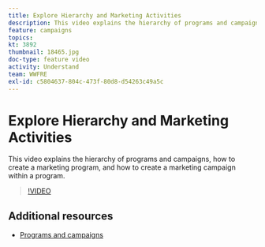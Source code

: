 ```yaml
---
title: Explore Hierarchy and Marketing Activities
description: This video explains the hierarchy of programs and campaigns in Adobe Campaign Standard (ACS), how to create a marketing program, and how to create a marketing campaign within a program.
feature: campaigns
topics: 
kt: 3892
thumbnail: 18465.jpg
doc-type: feature video
activity: Understand
team: WWFRE
exl-id: c5804637-804c-473f-80d8-d54263c49a5c
---
```

# Explore Hierarchy and Marketing Activities

This video explains the hierarchy of programs and campaigns, how to create a marketing program, and how to create a marketing campaign within a program.

>[!VIDEO](https://video.tv.adobe.com/v/18465?quality=12)

## Additional resources

* [Programs and campaigns](https://experienceleague.adobe.com/docs/campaign-standard/using/getting-started/marketing-plans/programs-and-campaigns.htm)
